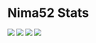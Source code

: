 # Nima52 Stats

![](http://github-profile-summary-cards.vercel.app/api/cards/stats?username=vn7n24fzkq&theme=github_dark)
![](http://github-profile-summary-cards.vercel.app/api/cards/productive-time?username=vn7n24fzkq&theme=github_dark&utcOffset=8)
![](http://github-profile-summary-cards.vercel.app/api/cards/repos-per-language?username=vn7n24fzkq&theme=github_dark)
![](http://github-profile-summary-cards.vercel.app/api/cards/most-commit-language?username=vn7n24fzkq&theme=github_dark)
